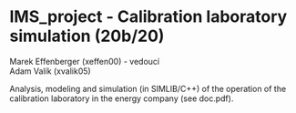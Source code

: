 # IMS_project - Calibration laboratory simulation (20b/20)
Marek Effenberger (xeffen00) - vedoucí <br>
Adam Valík (xvalik05) <br>

Analysis, modeling and simulation (in SIMLIB/C++) of the operation of the calibration laboratory in the energy company (see doc.pdf).

